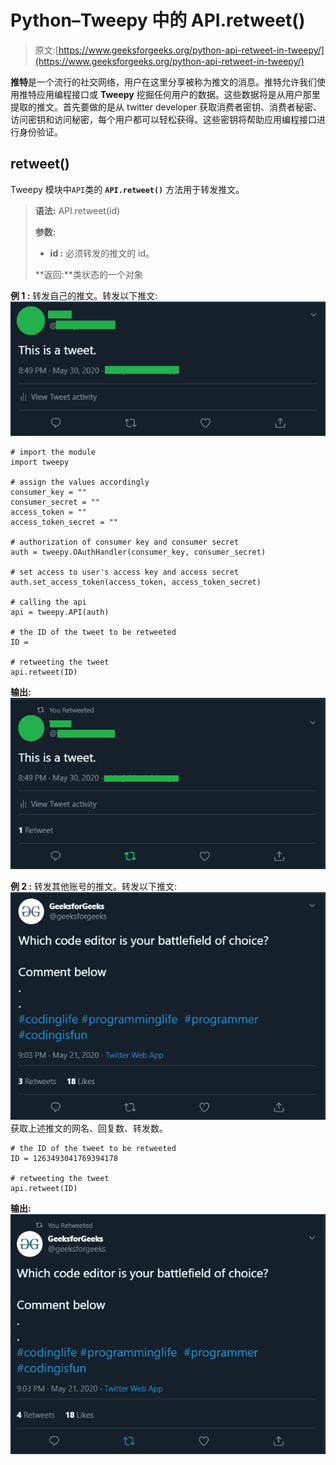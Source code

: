 # Python–Tweepy 中的 API.retweet()

> 原文:[https://www.geeksforgeeks.org/python-api-retweet-in-tweepy/](https://www.geeksforgeeks.org/python-api-retweet-in-tweepy/)

**推特**是一个流行的社交网络，用户在这里分享被称为推文的消息。推特允许我们使用推特应用编程接口或 **Tweepy** 挖掘任何用户的数据。这些数据将是从用户那里提取的推文。首先要做的是从 twitter developer 获取消费者密钥、消费者秘密、访问密钥和访问秘密，每个用户都可以轻松获得。这些密钥将帮助应用编程接口进行身份验证。

## retweet()

Tweepy 模块中`API`类的 **`API.retweet()`** 方法用于转发推文。

> **语法:** API.retweet(id)
> 
> **参数:**
> 
> *   **id :** 必须转发的推文的 id。
> 
> **返回:**类状态的一个对象

**例 1 :** 转发自己的推文。转发以下推文:
![](img/3ced6a85c7d0b81b2033dbe58a523fc8.png)

```
# import the module
import tweepy

# assign the values accordingly
consumer_key = ""
consumer_secret = ""
access_token = ""
access_token_secret = ""

# authorization of consumer key and consumer secret
auth = tweepy.OAuthHandler(consumer_key, consumer_secret)

# set access to user's access key and access secret 
auth.set_access_token(access_token, access_token_secret)

# calling the api 
api = tweepy.API(auth)

# the ID of the tweet to be retweeted
ID = 

# retweeting the tweet
api.retweet(ID)
```

**输出:**
![](img/d2d977262cd83510f71c13f6dee35878.png)

**例 2 :** 转发其他账号的推文。转发以下推文:
![](img/a82bc238ddc46ce23f061aa4e7106284.png)
获取上述推文的网名、回复数、转发数。

```
# the ID of the tweet to be retweeted
ID = 1263493041769394178

# retweeting the tweet
api.retweet(ID)
```

**输出:**
![](img/29a173210682e840baba63a15eb2f098.png)